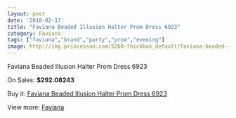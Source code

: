 ```yaml
---
layout: post
date: '2018-02-17'
title: "Faviana Beaded Illusion Halter Prom Dress 6923"
category: Faviana
tags: ["faviana","brand","party","prom","evening"]
image: http://img.princessan.com/5260-thickbox_default/faviana-beaded-illusion-halter-prom-dress-6923.jpg
---
```

Faviana Beaded Illusion Halter Prom Dress 6923

On Sales: **$292.08243**
<a href="https://www.princessan.com/en/faviana/2444-faviana-beaded-illusion-halter-prom-dress-6923.html"><amp-img layout="responsive" width="600" height="600" src="//img.princessan.com/5260-thickbox_default/faviana-beaded-illusion-halter-prom-dress-6923.jpg" alt="Faviana Beaded Illusion Halter Prom Dress 6923 0" /></a>
<a href="https://www.princessan.com/en/faviana/2444-faviana-beaded-illusion-halter-prom-dress-6923.html"><amp-img layout="responsive" width="600" height="600" src="//img.princessan.com/5263-thickbox_default/faviana-beaded-illusion-halter-prom-dress-6923.jpg" alt="Faviana Beaded Illusion Halter Prom Dress 6923 1" /></a>
<a href="https://www.princessan.com/en/faviana/2444-faviana-beaded-illusion-halter-prom-dress-6923.html"><amp-img layout="responsive" width="600" height="600" src="//img.princessan.com/5262-thickbox_default/faviana-beaded-illusion-halter-prom-dress-6923.jpg" alt="Faviana Beaded Illusion Halter Prom Dress 6923 2" /></a>
<a href="https://www.princessan.com/en/faviana/2444-faviana-beaded-illusion-halter-prom-dress-6923.html"><amp-img layout="responsive" width="600" height="600" src="//img.princessan.com/5261-thickbox_default/faviana-beaded-illusion-halter-prom-dress-6923.jpg" alt="Faviana Beaded Illusion Halter Prom Dress 6923 3" /></a>

Buy it: [Faviana Beaded Illusion Halter Prom Dress 6923](https://www.princessan.com/en/faviana/2444-faviana-beaded-illusion-halter-prom-dress-6923.html "Faviana Beaded Illusion Halter Prom Dress 6923")

View more: [Faviana](https://www.princessan.com/en/19-faviana "Faviana")